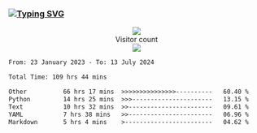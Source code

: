 ### <a href="https://git.io/typing-svg"><img src="https://readme-typing-svg.herokuapp.com?font=Fira+Code&pause=1000&width=435&lines=+Hi+%F0%9F%91%8B+There+is+Chenghow" alt="Typing SVG" /></a>
<p align="center"> 
  <img src="https://github-readme-stats.vercel.app/api?username=chenghow&show_icons=true"><br>
  Visitor count<br>
  <img src="https://profile-counter.glitch.me/chenghow/count.svg">
</p>

<!--START_SECTION:waka-->

```txt
From: 23 January 2023 - To: 13 July 2024

Total Time: 109 hrs 44 mins

Other          66 hrs 17 mins  >>>>>>>>>>>>>>>----------   60.40 %
Python         14 hrs 25 mins  >>>----------------------   13.15 %
Text           10 hrs 32 mins  >>-----------------------   09.61 %
YAML           7 hrs 38 mins   >>-----------------------   06.96 %
Markdown       5 hrs 4 mins    >------------------------   04.62 %
```

<!--END_SECTION:waka-->
